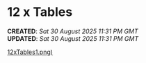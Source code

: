 # 12 x Tables

**CREATED**: *Sat 30 August 2025 11:31 PM GMT*  
**UPDATED**: *Sat 30 August 2025 11:31 PM GMT*  

[12xTables1.png)](12xTables1.png)
